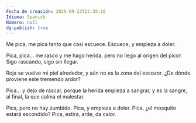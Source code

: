 ```yaml
---
Fecha de creación: 2025-09-23T22:35:16
Idioma: Spanish
Número: null
dg-publish: true
---
```


Me pica, me pica tanto que casi escuece.
Escuece, y empieza a doler.

Pica, pica… me rasco
y me hago herida,
pero no llego al origen del picor.
Sigo rascando, sigo sin llegar.

Roja se vuelve mi piel alrededor,
y aún no es la zona del escozor.
¿De dónde proviene este tremendo ardor?

Pica… y dejo de rascar,
porque la herida empieza a sangrar,
y es la sangre, al final,
la que calma el malestar.

Pica, pero no hay zumbido.
Pica, y empieza a doler.
Pica, ¿el mosquito estará escondido?
Pica, estira, arde, da calor.
